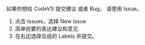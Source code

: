 如果你想给 CodeVS 提交建议 或者 Bug， 请使用 Issue。
1. 点击 Issues，选择 New Issue
2. 简单扼要的表达建议和意见
3. 在右边选择合适的 Labels 并提交。
